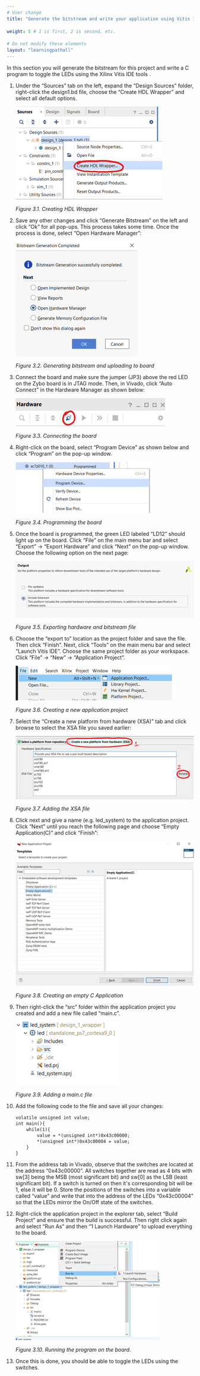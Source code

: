 ```yaml
---
# User change
title: "Generate the bitstream and write your application using Vitis IDE" 

weight: 5 # 1 is first, 2 is second, etc.

# Do not modify these elements
layout: "learningpathall"
---
```


In this section you will generate the bitstream for this project and write a C program to toggle the LEDs using the Xilinx Vitis IDE tools .

1. Under the “Sources” tab on the left, expand the “Design Sources” folder, right-click the design1.bd file, choose the “Create HDL Wrapper” and select all default options. 

    ![Creating HDL Wrapper](images/Picture23.png) 

    *Figure 3.1. Creating HDL Wrapper*

2. Save any other changes and click “Generate Bitstream” on the left and click “Ok” for all pop-ups. This process takes some time. Once the process is done, select “Open Hardware Manager”:

    ![Generating bitstream and uploading to board](images/Picture24.png) 

    *Figure 3.2. Generating bitstream and uploading to board*

3. Connect the board and make sure the jumper (JP3) above the red LED on the Zybo board is in JTAG mode. Then, in Vivado, click “Auto Connect” in the Hardware Manager as shown below:

    ![Connecting the board](images/Picture25.png) 

    *Figure 3.3. Connecting the board*

4. Right-click on the board, select “Program Device” as shown below and click “Program” on the pop-up window. 

    ![Programming the board](images/Picture26.png) 

    *Figure 3.4. Programming the board*

5. Once the board is programmed, the green LED labeled “LD12” should light up on the board. Click “File” on the main menu bar and select “Export” -> “Export Hardware” and click “Next” on the pop-up window. Choose the following option on the next page:

    ![Exporting hardware and bitstream file](images/Picture27.png) 

    *Figure 3.5. Exporting hardware and bitstream file* 

6. Choose the “export to” location as the project folder and save the file. Then click “Finish”. Next, click “Tools” on the main menu bar and select “Launch Vitis IDE”. Choose the same project folder as your workspace. Click “File” -> “New” -> “Application Project”.

    ![Creating a new application project](images/Picture28.png) 

    *Figure 3.6. Creating a new application project*

7. Select the “Create a new platform from hardware (XSA)” tab and click browse to select the XSA file you saved earlier:

    ![Adding the XSA file](images/Picture29.png) 

    *Figure 3.7. Adding the XSA file*

8. Click next and give a name (e.g. led_system) to the application project. Click “Next” until you reach the following page and choose “Empty Application(C)” and click “Finish”:

    ![Creating an empty C Application](images/Picture30.png) 

    *Figure 3.8. Creating an empty C Application*


9. Then right-click the “src” folder within the application project you created and add a new file called “main.c”. 

    ![Adding a main.c file](images/Picture31.png) 

    *Figure 3.9. Adding a main.c file*

10. Add the following code to the file and save all your changes:

    ```
    volatile unsigned int value;
    int main(){
        while(1){
            value = *(unsigned int*)0x43c00000;
            *(unsigned int*)0x43c00004 = value;
        }
    }
    ```

11. From the address tab in Vivado, observe that the switches are located at the address “0x43c00000”. All switches together are read as 4 bits with sw[3] being the MSB (most significant bit) and sw[0] as the LSB (least significant bit). If a switch is turned on then it's corresponding bit will be 1, else it will be 0. Store the positions of the switches into a variable called “value” and write that into the address of the LEDs “0x43c00004” so that the LEDs mirror the On/Off state of the switches.

12. Right-click the application project in the explorer tab, select “Build Project” and ensure that the build is successful. Then right click again and select “Run As” and then “1 Launch Hardware” to upload everything to the board.

    ![Running the program on the board.](images/Picture32.png) 

    *Figure 3.10. Running the program on the board.*

13. Once this is done, you should be able to toggle the LEDs using the switches. 
